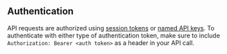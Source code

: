 ## Authentication

API requests are authorized using [session tokens][tokens] or [named API keys][api-keys]. To authenticate with either type of authentication token, make sure to include `Authorization: Bearer <auth token>` as a header in your API call.

[tokens]:/learn/manage/account/#session-tokens
[api-keys]:/learn/manage/account/#api-keys
